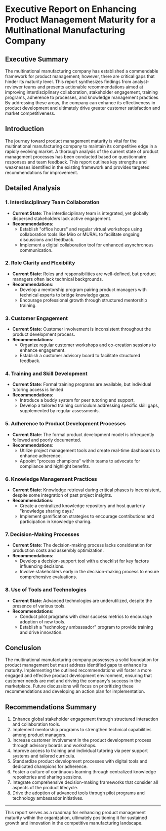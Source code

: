 # Executive Report on Enhancing Product Management Maturity for a Multinational Manufacturing Company

## Executive Summary
The multinational manufacturing company has established a commendable framework for product management; however, there are critical gaps that hinder its maturity level. This report synthesizes findings from analyst-reviewer teams and presents actionable recommendations aimed at improving interdisciplinary collaboration, stakeholder engagement, training programs, adherence to processes, and knowledge management practices. By addressing these areas, the company can enhance its effectiveness in product development and ultimately drive greater customer satisfaction and market competitiveness.

## Introduction
The journey toward product management maturity is vital for the multinational manufacturing company to maintain its competitive edge in a rapidly evolving market. A thorough analysis of the current state of product management processes has been conducted based on questionnaire responses and team feedback. This report outlines key strengths and weaknesses identified in the existing framework and provides targeted recommendations for improvement.

## Detailed Analysis

### 1. Interdisciplinary Team Collaboration
- **Current State**: The interdisciplinary team is integrated, yet globally dispersed stakeholders lack active engagement.
- **Recommendations**:
  - Establish "office hours" and regular virtual workshops using collaboration tools like Miro or MURAL to facilitate ongoing discussions and feedback.
  - Implement a digital collaboration tool for enhanced asynchronous communication.

### 2. Role Clarity and Flexibility
- **Current State**: Roles and responsibilities are well-defined, but product managers often lack technical backgrounds.
- **Recommendations**:
  - Develop a mentorship program pairing product managers with technical experts to bridge knowledge gaps.
  - Encourage professional growth through structured mentorship training.

### 3. Customer Engagement
- **Current State**: Customer involvement is inconsistent throughout the product development process.
- **Recommendations**:
  - Organize regular customer workshops and co-creation sessions to enhance engagement.
  - Establish a customer advisory board to facilitate structured feedback.

### 4. Training and Skill Development
- **Current State**: Formal training programs are available, but individual tutoring access is limited.
- **Recommendations**:
  - Introduce a buddy system for peer tutoring and support.
  - Develop a tailored training curriculum addressing specific skill gaps, supplemented by regular assessments.

### 5. Adherence to Product Development Processes
- **Current State**: The formal product development model is infrequently followed and poorly documented.
- **Recommendations**:
  - Utilize project management tools and create real-time dashboards to enhance adherence.
  - Appoint "process champions" within teams to advocate for compliance and highlight benefits.

### 6. Knowledge Management Practices
- **Current State**: Knowledge retrieval during critical phases is inconsistent, despite some integration of past project insights.
- **Recommendations**:
  - Create a centralized knowledge repository and host quarterly "knowledge sharing days."
  - Implement gamification strategies to encourage contributions and participation in knowledge sharing.

### 7. Decision-Making Processes
- **Current State**: The decision-making process lacks consideration for production costs and assembly optimization.
- **Recommendations**:
  - Develop a decision-support tool with a checklist for key factors influencing decisions.
  - Involve stakeholders early in the decision-making process to ensure comprehensive evaluations.

### 8. Use of Tools and Technologies
- **Current State**: Advanced technologies are underutilized, despite the presence of various tools.
- **Recommendations**:
  - Conduct pilot programs with clear success metrics to encourage adoption of new tools.
  - Establish a "technology ambassador" program to provide training and drive innovation.

## Conclusion
The multinational manufacturing company possesses a solid foundation for product management but must address identified gaps to enhance its maturity. Implementing the outlined recommendations will foster a more engaged and effective product development environment, ensuring that customer needs are met and driving the company's success in the marketplace. Future discussions will focus on prioritizing these recommendations and developing an action plan for implementation.

## Recommendations Summary
1. Enhance global stakeholder engagement through structured interaction and collaboration tools.
2. Implement mentorship programs to strengthen technical capabilities among product managers.
3. Increase customer involvement in the product development process through advisory boards and workshops.
4. Improve access to training and individual tutoring via peer support systems and tailored curricula.
5. Standardize product development processes with digital tools and dedicated champions for adherence.
6. Foster a culture of continuous learning through centralized knowledge repositories and sharing sessions.
7. Integrate comprehensive decision-making frameworks that consider all aspects of the product lifecycle.
8. Drive the adoption of advanced tools through pilot programs and technology ambassador initiatives.

---

This report serves as a roadmap for enhancing product management maturity within the organization, ultimately positioning it for sustained growth and innovation in the competitive manufacturing landscape.